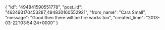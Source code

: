  {
   "id": "494841590551778",
   "post_id": "462493170453287_494830160552921",
   "from_name": "Cara Small",
   "message": "Good then there will be fire works too",
   "created_time": "2013-03-22T03:54:24+0000"
 }
